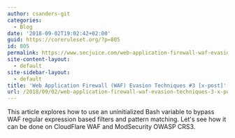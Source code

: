 ```yaml
---
author: csanders-git
categories:
  - Blog
date: '2018-09-02T19:02:42+02:00'
guid: https://coreruleset.org/?p=805
id: 805
permalink: https://www.secjuice.com/web-application-firewall-waf-evasion/
site-content-layout:
  - default
site-sidebar-layout:
  - default
title: 'Web Application Firewall (WAF) Evasion Techniques #3 [x-post]'
url: /2018/09/02/web-application-firewall-waf-evasion-techniques-3-x-post/
---
```



This article explores how to use an uninitialized Bash variable to bypass WAF regular expression based filters and pattern matching. Let's see how it can be done on CloudFlare WAF and ModSecurity OWASP CRS3.
